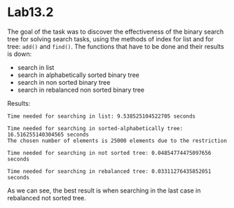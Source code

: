 # Lab13.2

The goal of the task was to discover the effectiveness of the binary search tree for solving search tasks, using the methods of index for list and for tree: `add()` and `find()`. The functions that have to be done and their results is down:
- search in list
- search in alphabetically sorted binary tree
- search in non sorted binary tree
- search in rebalanced non sorted binary tree

Results:
```
Time needed for searching in list: 9.538525104522705 seconds

Time needed for searching in sorted-alphabetically tree: 16.516255140304565 seconds
The chosen number of elements is 25000 elements due to the restriction

Time needed for searching in not sorted tree: 0.04854774475097656 seconds

Time needed for searching in rebalanced tree: 0.03311276435852051 seconds
```

As we can see, the best result is when searching in the last case in rebalanced not sorted tree.
